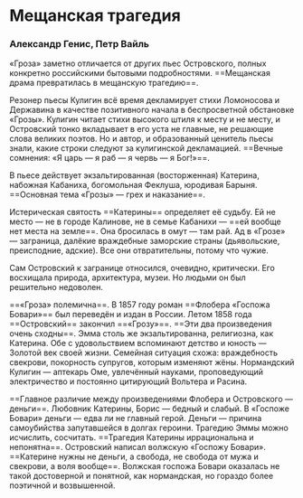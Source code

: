 # Мещанская трагедия
### Александр Генис, Петр Вайль

«Гроза» заметно отличается от других пьес Островского, полных конкретно российскими бытовыми подробностями. ==Мещанская драма превратилась в мещанскую трагедию==.

Резонер пьесы Кулигин всё время декламирует стихи Ломоносова и Державина в качестве позитивного начала в беспросветной обстановке «Грозы». Кулигин читает стихи высокого штиля к месту и не месту, и Островский тонко вкладывает в его уста не главные, не решающие слова великих поэтов. Но и автор, и образованный ценитель пьесы знали, какие строки следуют за кулигинской декламацией. ==Вечные сомнения: «Я царь — я раб — я червь — я Бог!»==.

В пьесе действует экзальтированная (восторженная) Катерина, набожная Кабаниха, богомольная Феклуша, юродивая Барыня. ==Основная тема «Грозы» — грех и наказание==.

Истерическая святость ==Катерины== определяет её судьбу. Ей не место — не в городе Калинове, не в семье Кабанихи — ==ей вообще нет места на земле==. Она бросилась в омут — там рай. Ад в «Грозе» — заграница, далёкие враждебные заморские страны (дьявольские, преисподние, адские). Все они отвратительны, потому что чужие.

Сам Островский к загранице относился, очевидно, критически. Его восхищала природа, архитектура, музеи. Но людьми он был решительно недоволен.

==«Гроза» полемична==. В 1857 году роман ==Флобера «Госпожа Бовари»== был переведён и издан в России. Летом 1858 года ==Островский== закончил ==«Грозу»==. ==Эти два произведения очень сходны==. Эмма столь же экзальтированна, религиозна, как Катерина. Обе с удовольствием вспоминают детство и юность — Золотой век своей жизни. Семейная ситуация схожа: враждебность свекрови, покорность супругов, которым изменяют жёны. Нормандский Кулигин — аптекарь Оме, увлечённый науками, проповедующий электричество и постоянно цитирующий Вольтера и Расина.

==Главное различие между произведениями Флобера и Островского — деньги==. Любовник Катерины, Борис — бедный и слабый. В «Госпоже Бовари» деньги — едва ли не главный герой. Деньги — причина самоубийства запутавшейся в долгах героини. Трагедию Эммы можно исчислить, сосчитать. ==Трагедия Катерины иррациональна и непонятна==. Островский написал волжскую «Госпожу Бовари». ==Катерине нужны не деньги, а свобода, не свобода от мужа и свекрови, а воля вообще==. Волжская госпожа Бовари оказалась не такой достоверной и понятной, как нормандская, но гораздо более поэтичной и возвышенной.
